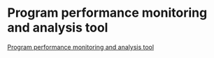 # Program performance monitoring and analysis tool
[Program performance monitoring and analysis tool](https://aiwithcloud.com/2022/09/19/program_performance_monitoring_and_analysis_tool/)